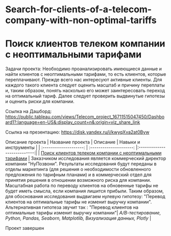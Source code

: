 # Search-for-clients-of-a-telecom-company-with-non-optimal-tariffs

# Поиск клиентов телеком компании с неоптимальными тарифами
 
Задачи проекта: 
Необходимо проанализировать имеющиеся данные и найти клиентов с неоптимальными тарифами, то есть клиентов, которые переплачивают. Прежде всего нас интересуют активные клиенты. Для каждого такого клиента следует оценить масштаб и причину переплаты и, таким образом, понять насколько его может заинтересовать переход на оптимальный тариф. Далее следует проверить выдвинутые гипотезы и оценить риски для компании. 

Ссылка на Дашборд: https://public.tableau.com/views/Telecom_project_16711515047450/Dashboard1?:language=en-US&:display_count=n&:origin=viz_share_link

Ссылка на презентацию: https://disk.yandex.ru/i/kwyqXva2at0Byw

 Описание проекта
| Название проекта | Описание | Навыки и инструменты  |
| :--------------------: | :---------------------: |:---------------------------:|
| [Поиск клиентов телеком компании с неоптимальными тарифами](https://github.com/ekaterina-zakharova/Search-for-clients-of-a-telecom-company-with-non-optimal-tariffs/blob/main/%D0%9F%D0%BE%D0%B8%D1%81%D0%BA%20%D0%BA%D0%BB%D0%B8%D0%B5%D0%BD%D1%82%D0%BE%D0%B2%20%D1%82%D0%B5%D0%BB%D0%B5%D0%BA%D0%BE%D0%BC%20%D0%BA%D0%BE%D0%BC%D0%BF%D0%B0%D0%BD%D0%B8%D0%B8%20%D1%81%20%D0%BD%D0%B5%D0%BE%D0%BF%D1%82%D0%B8%D0%BC%D0%B0%D0%BB%D1%8C%D0%BD%D1%8B%D0%BC%D0%B8%20%D1%82%D0%B0%D1%80%D0%B8%D1%84%D0%B0%D0%BC%D0%B8.ipynb) | Заказчиком исследования является коммерческий директор компании "НуПозвони". Результаты исследования будут переданы в отделы маркетинга (для решения о необходимости обновленного предложения по тарифным планами) и в коммерческий отдел для принятия решения в отношении возможного риска для компании. Масштабная работа по переводу клиентов на обновенные тарифы не будет иметь смысла, если компания лишится прибыли. Таким образом, для обоснования исследования выдвигаем нулевую гипотезу: "Перевод клиентов на оптимальные тарифы не изменит выручку компании". Альтернативная гипотеза звучит так : "Перевод клиентов на оптимальные тарифы изменит выручку компании"| *А/В-тестирование, Python, Pandas, Seaborn, Matplotlib, Визуализация данных, Plotly* |

Проект завершен
